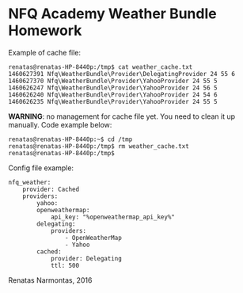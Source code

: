 NFQ Academy Weather Bundle Homework
===================================

Example of cache file:


```
renatas@renatas-HP-8440p:/tmp$ cat weather_cache.txt 
1460627391 Nfq\WeatherBundle\Provider\DelegatingProvider 24 55 6
1460627370 Nfq\WeatherBundle\Provider\YahooProvider 24 55 5
1460626247 Nfq\WeatherBundle\Provider\YahooProvider 24 56 5
1460626240 Nfq\WeatherBundle\Provider\YahooProvider 24 54 6
1460626235 Nfq\WeatherBundle\Provider\YahooProvider 24 55 5
```

**WARNING**: no management for cache file yet. You need to clean it up manually. Code example below:

```
renatas@renatas-HP-8440p:~$ cd /tmp
renatas@renatas-HP-8440p:/tmp$ rm weather_cache.txt 
renatas@renatas-HP-8440p:/tmp$ 
```

Config file example:

```
nfq_weather:
    provider: Cached
    providers:
        yahoo:
        openweathermap:
            api_key: "%openweathermap_api_key%"
        delegating:
            providers:
                - OpenWeatherMap
                - Yahoo
        cached:
            provider: Delegating
            ttl: 500
```

Renatas Narmontas, 2016

